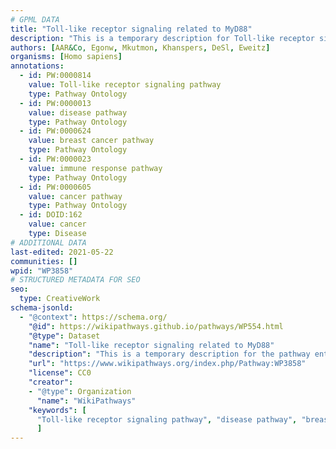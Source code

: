 ```yaml
---
# GPML DATA
title: "Toll-like receptor signaling related to MyD88"
description: "This is a temporary description for Toll-like receptor signaling related to MyD88"
authors: [AAR&Co, Egonw, Mkutmon, Khanspers, DeSl, Eweitz]
organisms: [Homo sapiens]
annotations:
  - id: PW:0000814
    value: Toll-like receptor signaling pathway
    type: Pathway Ontology
  - id: PW:0000013
    value: disease pathway
    type: Pathway Ontology
  - id: PW:0000624
    value: breast cancer pathway
    type: Pathway Ontology
  - id: PW:0000023
    value: immune response pathway
    type: Pathway Ontology
  - id: PW:0000605
    value: cancer pathway
    type: Pathway Ontology
  - id: DOID:162
    value: cancer
    type: Disease
# ADDITIONAL DATA
last-edited: 2021-05-22
communities: []
wpid: "WP3858"
# STRUCTURED METADATA FOR SEO
seo:
  type: CreativeWork
schema-jsonld:
  - "@context": https://schema.org/
    "@id": https://wikipathways.github.io/pathways/WP554.html
    "@type": Dataset
    "name": "Toll-like receptor signaling related to MyD88"
    "description": "This is a temporary description for the pathway entitled: Toll-like receptor signaling related to MyD88"
    "url": "https://www.wikipathways.org/index.php/Pathway:WP3858"
    "license": CC0
    "creator":
    - "@type": Organization
      "name": "WikiPathways"
    "keywords": [
      "Toll-like receptor signaling pathway", "disease pathway", "breast cancer pathway", "immune response pathway", "cancer pathway", "cancer",
      ]
---
```

